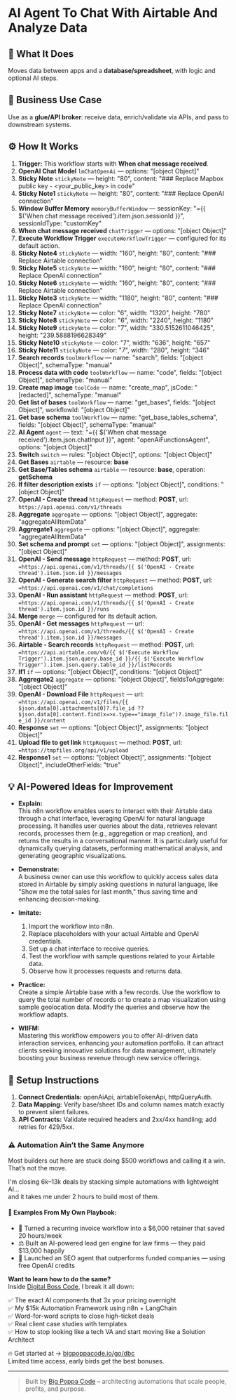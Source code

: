 # AI Agent To Chat With Airtable And Analyze Data
## 🚀 What It Does
Moves data between apps and a **database/spreadsheet**, with logic and optional AI steps.

## 💼 Business Use Case
Use as a **glue/API broker**: receive data, enrich/validate via APIs, and pass to downstream systems.

## ⚙️ How It Works
1. **Trigger:** This workflow starts with **When chat message received**.
2. **OpenAI Chat Model** `lmChatOpenAi` — options: "[object Object]"
3. **Sticky Note** `stickyNote` — height: "80", content: "### Replace Mapbox public key - <your_public_key> in code"
4. **Sticky Note1** `stickyNote` — height: "80", content: "### Replace OpenAI connection"
5. **Window Buffer Memory** `memoryBufferWindow` — sessionKey: "={{ $('When chat message received').item.json.sessionId }}", sessionIdType: "customKey"
6. **When chat message received** `chatTrigger` — options: "[object Object]"
7. **Execute Workflow Trigger** `executeWorkflowTrigger` — configured for its default action.
8. **Sticky Note4** `stickyNote` — width: "160", height: "80", content: "### Replace Airtable connection"
9. **Sticky Note5** `stickyNote` — width: "160", height: "80", content: "### Replace OpenAI connection"
10. **Sticky Note6** `stickyNote` — width: "160", height: "80", content: "### Replace Airtable connection"
11. **Sticky Note3** `stickyNote` — width: "1180", height: "80", content: "### Replace OpenAI connection"
12. **Sticky Note7** `stickyNote` — color: "6", width: "1320", height: "780"
13. **Sticky Note8** `stickyNote` — color: "6", width: "2240", height: "1180"
14. **Sticky Note9** `stickyNote` — color: "7", width: "330.5152611046425", height: "239.5888196628349"
15. **Sticky Note10** `stickyNote` — color: "7", width: "636", height: "657"
16. **Sticky Note11** `stickyNote` — color: "7", width: "280", height: "346"
17. **Search records** `toolWorkflow` — name: "search", fields: "[object Object]", schemaType: "manual"
18. **Process data with code** `toolWorkflow` — name: "code", fields: "[object Object]", schemaType: "manual"
19. **Create map image** `toolCode` — name: "create_map", jsCode: "[redacted]", schemaType: "manual"
20. **Get list of bases** `toolWorkflow` — name: "get_bases", fields: "[object Object]", workflowId: "[object Object]"
21. **Get base schema** `toolWorkflow` — name: "get_base_tables_schema", fields: "[object Object]", schemaType: "manual"
22. **AI Agent** `agent` — text: "={{ $('When chat message received').item.json.chatInput }}", agent: "openAiFunctionsAgent", options: "[object Object]"
23. **Switch** `switch` — rules: "[object Object]", options: "[object Object]"
24. **Get Bases** `airtable` — resource: **base**
25. **Get Base/Tables schema** `airtable` — resource: **base**, operation: **getSchema**
26. **If filter description exists** `if` — options: "[object Object]", conditions: "[object Object]"
27. **OpenAI - Create thread** `httpRequest` — method: **POST**, url: `https://api.openai.com/v1/threads`
28. **Aggregate** `aggregate` — options: "[object Object]", aggregate: "aggregateAllItemData"
29. **Aggregate1** `aggregate` — options: "[object Object]", aggregate: "aggregateAllItemData"
30. **Set schema and prompt** `set` — options: "[object Object]", assignments: "[object Object]"
31. **OpenAI - Send message** `httpRequest` — method: **POST**, url: `=https://api.openai.com/v1/threads/{{ $('OpenAI - Create thread').item.json.id }}/messages `
32. **OpenAI - Generate search filter** `httpRequest` — method: **POST**, url: `=https://api.openai.com/v1/chat/completions`
33. **OpenAI - Run assistant** `httpRequest` — method: **POST**, url: `=https://api.openai.com/v1/threads/{{ $('OpenAI - Create thread').item.json.id }}/runs`
34. **Merge** `merge` — configured for its default action.
35. **OpenAI - Get messages** `httpRequest` — url: `=https://api.openai.com/v1/threads/{{ $('OpenAI - Create thread').item.json.id }}/messages`
36. **Airtable - Search records** `httpRequest` — method: **POST**, url: `=https://api.airtable.com/v0/{{ $('Execute Workflow Trigger').item.json.query.base_id }}/{{ $('Execute Workflow Trigger').item.json.query.table_id }}/listRecords`
37. **If1** `if` — options: "[object Object]", conditions: "[object Object]"
38. **Aggregate2** `aggregate` — options: "[object Object]", fieldsToAggregate: "[object Object]"
39. **OpenAI - Download File** `httpRequest` — url: `=https://api.openai.com/v1/files/{{ $json.data[0].attachments[0]?.file_id ?? $json.data[0].content.find(x=>x.type=="image_file")?.image_file.file_id }}/content`
40. **Response** `set` — options: "[object Object]", assignments: "[object Object]"
41. **Upload file to get link** `httpRequest` — method: **POST**, url: `=https://tmpfiles.org/api/v1/upload`
42. **Response1** `set` — options: "[object Object]", assignments: "[object Object]", includeOtherFields: "true"

## 💡 AI-Powered Ideas for Improvement
- **Explain:**  
  This n8n workflow enables users to interact with their Airtable data through a chat interface, leveraging OpenAI for natural language processing. It handles user queries about the data, retrieves relevant records, processes them (e.g., aggregation or map creation), and returns the results in a conversational manner. It is particularly useful for dynamically querying datasets, performing mathematical analysis, and generating geographic visualizations.

- **Demonstrate:**  
  A business owner can use this workflow to quickly access sales data stored in Airtable by simply asking questions in natural language, like "Show me the total sales for last month," thus saving time and enhancing decision-making.

- **Imitate:**  
  1. Import the workflow into n8n.
  2. Replace placeholders with your actual Airtable and OpenAI credentials.
  3. Set up a chat interface to receive queries.
  4. Test the workflow with sample questions related to your Airtable data.
  5. Observe how it processes requests and returns data.

- **Practice:**  
  Create a simple Airtable base with a few records. Use the workflow to query the total number of records or to create a map visualization using sample geolocation data. Modify the queries and observe how the workflow adapts.

- **WIIFM:**  
  Mastering this workflow empowers you to offer AI-driven data interaction services, enhancing your automation portfolio. It can attract clients seeking innovative solutions for data management, ultimately boosting your business revenue through new service offerings.

## 🔧 Setup Instructions
1. **Connect Credentials:** openAiApi, airtableTokenApi, httpQueryAuth.
2. **Data Mapping:** Verify base/sheet IDs and column names match exactly to prevent silent failures.
3. **API Contracts:** Validate required headers and 2xx/4xx handling; add retries for 429/5xx.

### ⚠️ Automation Ain’t the Same Anymore

Most builders out here are stuck doing $500 workflows and calling it a win.  
That’s not the move.  

I'm closing $6k–$13k deals by stacking simple automations with lightweight AI...  
and it takes me under 2 hours to build most of them.

#### 🧠 Examples From My Own Playbook:
- 🔁 Turned a recurring invoice workflow into a $6,000 retainer that saved 20 hours/week  
- ⚖️ Built an AI-powered lead gen engine for law firms — they paid $13,000 happily  
- 🚀 Launched an SEO agent that outperforms funded companies — using free OpenAI credits  

**Want to learn how to do the same?**  
Inside [Digital Boss Code](https://bigpoppacode.io/go/dbc), I break it all down:

✅ The exact AI components that 3x your pricing overnight  
✅ My $15k Automation Framework using n8n + LangChain  
✅ Word-for-word scripts to close high-ticket deals  
✅ Real client case studies with templates  
✅ How to stop looking like a tech VA and start moving like a Solution Architect  

🔥 Get started at → [bigpoppacode.io/go/dbc](https://bigpoppacode.io/go/dbc)  
Limited time access, early birds get the best bonuses.

---
> Built by [Big Poppa Code](https://bigpoppacode.io) – architecting automations that scale people, profits, and purpose.
